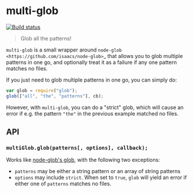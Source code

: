 # multi-glob

[![Build status](https://secure.travis-ci.org/busterjs/multi-glob.png?branch=master)](http://travis-ci.org/busterjs/multi-glob)

> Glob all the patterns!

`multi-glob` is a small wrapper around `node-glob
<https://github.com/isaacs/node-glob>`_ that allows you to glob multiple
patterns in one go, and optionally treat it as a failure if any one pattern
matches no files.

If you just need to glob multiple patterns in one go, you can simply do:

```javascript
var glob = require("glob");
glob(["all", "the", "patterns"], cb);
```

However, with `multi-glob`, you can do a "strict" glob, which will cause an
error if e.g. the pattern `"the"` in the previous example matched no files.


## API

### `multiGlob.glob(patterns[, options], callback);`

Works like [node-glob's glob](https://github.com/isaacs/node-glob>), with the
following two exceptions:

* `patterns` may be either a string pattern or an array of string patterns
* `options` may include `strict`. When set to `true`, `glob` will yield
  an error if either one of `patterns` matches no files.
